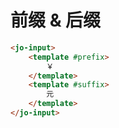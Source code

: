 # 前缀 & 后缀

```html
<jo-input>
    <template #prefix>
        ￥
    </template>
    <template #suffix>
        元
    </template>
</jo-input>
```